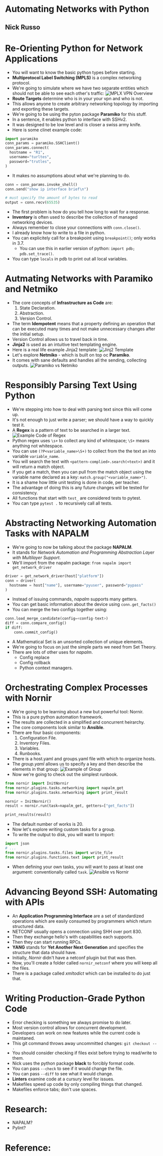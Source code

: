 # Automating Networks with Python
## Nick Russo

# Re-Orienting Python for Network Applications
- You will want to know the basic python types before starting.
- **Multiprotocol Label Switching (MPLS)** is a complex networking protocol.
- We're going to simulate where we have two separate entities which should not be able to see each other's traffic:
![MPLX VPN Overview](images/mpls-vpn-overview.png)
- **Route Targets** determine who is in your your vpn and who is not.
- This allows anyone to create arbitrary networking topology by importing and exporting these targets.
- We're going to be using the pyton package **Paramiko** for this stuff.
- In a sentence, it enables python to interface with SSHv2.
- It was designed to be low level and is closer a swiss army knife.
- Here is some clinet example code:
```python
import paramiko
conn_params = paramiko.SSHClient()
conn_params.connect(
  hostname = "R1",
  username="turltes",
  password="trutles",
)
```
- It makes no assumptions about what we're planning to do.
```python
conn = conn_params.invoke_shell()
conn.send("show ip interface brief\n")

# must specify the amount of bytes to read
output = conn.recv(65535)
```
- The first problem is how do you tell how long to wait for a response.
- **Inventory** is often used to describe the collection of managed networking devices.
- Always remember to close your connections with `conn.close()`.
- I already know how to write to a file in python.
- You can explicitely call for a breakpoint using `breakpoint()`; only works in 3.7.
  * You can use this in earlier version of python: `import pdb; pdb.set_trace()`.
- You can type `locals` in pdb to print out all local variables.


# Autmating Networks with Paramiko and Netmiko
- The core concepts of **Infrastructure as Code** are:
  1. State Declaration.
  2. Abstraction.
  3. Version Control.
- The term **Idempotent** means that a property defining an operation that can be executed many times and not make unnecessary changes after the initial setup.
- Version Control allows us to travel back in time.
- **Jinja2** is used as an intuitive text templating engine.
- Here is a real life example Jinja2 template:
![Jinj2 Template](images/jinja2-template.png)
- Let's explore **Netmiko** - which is built on top oc **Paramiko**.
- It comes with sane defaults and handles all the sending, collecting outputs.
![Paramiko vs Netmiko](images/paramiko-vs-netmiko.png)


# Responsibly Parsing Text Using Python
- We're stepping into how to deal with parsing text since this will come up.
- It's not enough to just write a parser; we should have a way to quickly test it.
- A **Regex** is a pattern of text to be searched in a larger text.
![Example Code of Regex](images/regex-example.png)
- Python regex uses `\s+` to collect any kind of whitespace; `\S+` means anything not whitespace.
- You can use `(?P<variable_name>\S+)` to collect from the the text an into variable `variable_name`.
- You will search the text with `<pattern-complied>.search(<text>)` and it will return a match object.
- If you get a match, then you can pull from the match object using the variable name declared as a key: `match.group("<variable_name>")`.
- It is a shame how little unit testing is done in code, per teacher.
- The advantage of doing this is any future changes will be tested for consistency.
- All functions that start with `test_` are considered tests to pytest.
- You can type `pytest .` to recursively call all tests.



# Abstracting Networking Automation Tasks with NAPALM
- We're going to now be talking about the package **NAPALM**.
- It stands for *Network Automation and Programming Abstraction Layer with Multilayer Support*.
- We'll import from the napalm package: `from napalm import get_network_driver`
```python
driver = get_network_driver(host["platform"])
conn = driver(
  hostname = host["name"], username="pyuser", password="pypass"
)
```
- Instead of issuing commands, *napalm* supports many getters.
- You can get basic information about the device using `conn.get_facts()`
- You can merge the two configs together using:
```python
conn.load_merge_candidate(config=<config-text>)
diff = conn.compare_config()
if diff:
    conn.commit_config()
```
- A Mathematical Set is an unsorted collection of unique elements.
- We're going to focus on just the simple parts we need from Set Theory.
- There are lots of other uses for *napalm*.
  - Config replace
  - Config rollback
  - Python context managers.


# Orchestrating Complex Processes with Nornir
- We're going to be learning about a new but powerful tool: Nornir.
- This is a pure python automation framework.
- The results are collected in a simplified and concurrent heirarchy.
- The core components look similar to **Ansible**.
- There are four basic components:
  1. Configuration File.
  2. Inventory Files.
  3. Variables.
  4. Runbooks.
- There is a host.yaml and groups.yaml file with which to organize hosts.
- The *group.yaml* allows us to specify a key and then describe the elements in that group:
![Example of Group](images/example-group-yaml.png)
- Now we're going to check out the simplest runbook.
```python
from nornir import InitNornir
from nornir.plugins.tasks.networking import napalm_get
from nornir.plugins.tasks.networking import print_result

nornir = InitNornir()
result = nornir.run(task=napalm_get, getters=["get_facts"])

print_results(result)
```
- The default number of works is 20.
- Now let's explore writing custom tasks for a group.
- To write the output to disk, you will want to import:
```python
import json
# ...
from nornir.plugins.tasks.files import write_file
from nornir.plugins.functions.text import print_result
```
- When defining your own tasks, you will want to pass at least one argument: conventionally called `task`.
![Ansible vs Nornir](images/compare-ansible-nornir.png)


# Advancing Beyond SSH: Automating with APIs
- An **Application Programming Interface** are a set of standardized operations which are easily consumed by programmers which return structured data.
- NETCONF usually opens a connection using SHH over port 830.
- Then they exchange hello's with capabilities each supports.
- Then they can start running RPCs.
- **YANG** stands for **Yet Another Next Generation** and specifies the structure that data should have.
- Initially, *Nornir* didn't have a netconf plugin but that was then.
- Now, you'll create a folder called `nornir_netconf` where you will keep all the files.
- There is a package called *xmltodict* which can be installed to do just that.


# Writing Production-Grade Python Code
- Error checking is something we always promise to  do later.
- Most version control allows for concurrent development.
- Developers can work on new features while the current code is maintaned.
- This git command throws away uncommitted changes: `git checkout -- .`
- You should consider checking if files exist before trying to read/write to them.
- Nick uses the python package **black** to forcibly format code.
- You can pass `--check` to see if it would change the file.
- You can pass `--diff` to see what it would change.
- **Linters** examine code at a cursury level for issues.
- Makefiles speed up code by only compiling things that changed.
- Makefiles enforce tabs; don't use spaces.



# Research:
- NAPALM?
- Pylint?

# Reference:
